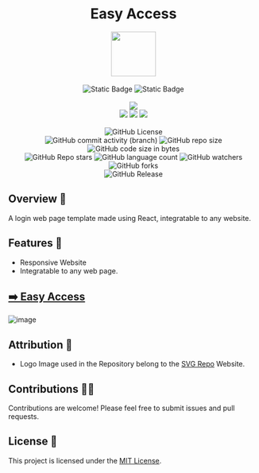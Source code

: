 <div align="center">
     <h1 align="center">Easy Access</h1>
     <img src="https://github.com/abhinavkumar2369/Easy-Access/assets/170245635/f8041378-6018-4a60-9b3e-4bf3051d789b" height=90px width=90px/>
     <br/>
     <br/>
     <img alt="Static Badge" src="https://img.shields.io/badge/Website-yellow?style=for-the-badge">
     <img alt="Static Badge" src="https://img.shields.io/badge/Web%20Development-7F00FF?style=for-the-badge">
     <br/>
     <br/>
     <!-- Open Source -->
     <img src="https://badges.frapsoft.com/os/v1/open-source.svg?v=103">
     <br/>
     <!-- Contributions -->
     <img src="https://img.shields.io/static/v1.svg?label=Contributions&message=Welcome&color=#013220">
     <!-- Built By -->
     <img src="https://img.shields.io/badge/Built%20by-Abhinav%20Kumar-0059b3">
     <!-- Maintained -->
     <img src="https://img.shields.io/static/v1.svg?label=Maintained&message=Yes&color=red">
     <br/>
     <!-- --------------------------------------------- -->
     <br/>
     <!-- License -->
     <img alt="GitHub License" src="https://img.shields.io/github/license/abhinavkumar2369/Easy-Access">
     <br/>
     <!-- Commit Count -->
     <img alt="GitHub commit activity (branch)" src="https://img.shields.io/github/commit-activity/t/abhinavkumar2369/Easy-Access/main">
     <!-- Repo Size -->
     <img alt="GitHub repo size" src="https://img.shields.io/github/repo-size/abhinavkumar2369/Easy-Access?style=flat&color=orange">
     <!-- Repo Code -->
     <img alt="GitHub code size in bytes" src="https://img.shields.io/github/languages/code-size/abhinavkumar2369/Easy-Access">
     <br/>
     <img alt="GitHub Repo stars" src="https://img.shields.io/github/stars/abhinavkumar2369/Easy-Access?style=flat&color=orange">
     <!-- Language Count -->
     <img alt="GitHub language count" src="https://img.shields.io/github/languages/count/abhinavkumar2369/Easy-Access">
     <!-- Watchers -->
     <img alt="GitHub watchers" src="https://img.shields.io/github/watchers/abhinavkumar2369/Easy-Access?style=flat">
     <!-- Forks -->
     <img alt="GitHub forks" src="https://img.shields.io/github/forks/abhinavkumar2369/Easy-Access?style=flat&color=orange">
     <br/>
     <img alt="GitHub Release" src="https://img.shields.io/github/v/release/abhinavkumar2369/Easy-Access">
</div>


<!------------------------------------------------->


## Overview 🌟
A login web page template made using React, integratable to any website.


## Features 🚀
- Responsive Website
- Integratable to any web page.


<!------------------------------------------------->
  

## [➡️ Easy Access ](https://abhinavkumar2369.github.io/Easy-Access/)
![image](https://github.com/abhinavkumar2369/Easy-Access/assets/170245635/bbbe86b3-02b7-4a86-9be1-5a25d2a911c3)


<!------------------------------------------------->


## Attribution 🙏
- Logo Image used in the Repository belong to the [SVG Repo](https://www.svgrepo.com/) Website.


<!------------------------------------------------->


## Contributions 🧑‍💻
Contributions are welcome! Please feel free to submit issues and pull requests.


## License 🪪
This project is licensed under the [MIT License](LICENSE).

